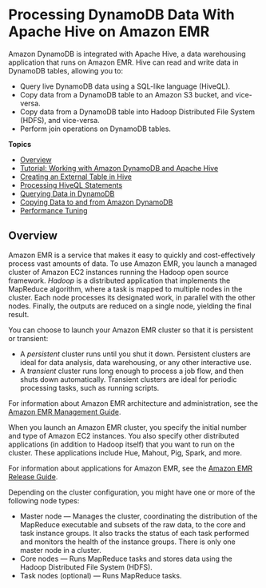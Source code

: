 # Processing DynamoDB Data With Apache Hive on Amazon EMR<a name="EMRforDynamoDB"></a>

Amazon DynamoDB is integrated with Apache Hive, a data warehousing application that runs on Amazon EMR\. Hive can read and write data in DynamoDB tables, allowing you to:
+ Query live DynamoDB data using a SQL\-like language \(HiveQL\)\.
+ Copy data from a DynamoDB table to an Amazon S3 bucket, and vice\-versa\.
+ Copy data from a DynamoDB table into Hadoop Distributed File System \(HDFS\), and vice\-versa\.
+ Perform join operations on DynamoDB tables\.

**Topics**
+ [Overview](#EMRforDynamoDB.Overview)
+ [Tutorial: Working with Amazon DynamoDB and Apache Hive](EMRforDynamoDB.Tutorial.md)
+ [Creating an External Table in Hive](EMRforDynamoDB.ExternalTableForDDB.md)
+ [Processing HiveQL Statements](EMRforDynamoDB.ProcessingHiveQL.md)
+ [Querying Data in DynamoDB](EMRforDynamoDB.Querying.md)
+ [Copying Data to and from Amazon DynamoDB](EMRforDynamoDB.CopyingData.md)
+ [Performance Tuning](EMRforDynamoDB.PerformanceTuning.md)

## Overview<a name="EMRforDynamoDB.Overview"></a>

Amazon EMR is a service that makes it easy to quickly and cost\-effectively process vast amounts of data\. To use Amazon EMR, you launch a managed cluster of Amazon EC2 instances running the Hadoop open source framework\. *Hadoop* is a distributed application that implements the MapReduce algorithm, where a task is mapped to multiple nodes in the cluster\. Each node processes its designated work, in parallel with the other nodes\. Finally, the outputs are reduced on a single node, yielding the final result\.

You can choose to launch your Amazon EMR cluster so that it is persistent or transient:
+ A *persistent* cluster runs until you shut it down\. Persistent clusters are ideal for data analysis, data warehousing, or any other interactive use\.
+ A *transient* cluster runs long enough to process a job flow, and then shuts down automatically\. Transient clusters are ideal for periodic processing tasks, such as running scripts\.

For information about Amazon EMR architecture and administration, see the [Amazon EMR Management Guide](https://docs.aws.amazon.com/ElasticMapReduce/latest/ManagementGuide)\.

When you launch an Amazon EMR cluster, you specify the initial number and type of Amazon EC2 instances\. You also specify other distributed applications \(in addition to Hadoop itself\) that you want to run on the cluster\. These applications include Hue, Mahout, Pig, Spark, and more\.

For information about applications for Amazon EMR, see the [Amazon EMR Release Guide](https://docs.aws.amazon.com/ElasticMapReduce/latest/ReleaseGuide)\.

Depending on the cluster configuration, you might have one or more of the following node types:
+ Master node — Manages the cluster, coordinating the distribution of the MapReduce executable and subsets of the raw data, to the core and task instance groups\. It also tracks the status of each task performed and monitors the health of the instance groups\. There is only one master node in a cluster\.
+ Core nodes — Runs MapReduce tasks and stores data using the Hadoop Distributed File System \(HDFS\)\.
+ Task nodes \(optional\) — Runs MapReduce tasks\.
